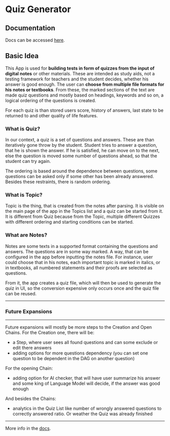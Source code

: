 # Quiz Generator

## Documentation

Docs can be accessed [here](https://jaromirprochazka.github.io/quizGenerator/).

## Basic Idea

This App is used for **building tests in form of quizzes from the input of digital notes** or other materials. These are intended as study aids, not a testing framework for teachers and the student decides, whether his answer is good enough. The user can **choose from multiple file formats for his notes or textbooks**. From these, the marked sections of the text are made quiz questions and mostly based on headings, keywords and so on, a logical ordering of the questions is created.

For each quiz is than stored users score, history of answers, last state to be returned to and other quality of life features.

### What is Quiz?

In our context, a quiz is a set of questions and answers. These are than iteratively gone throw by the student. Student tries to answer a question, that he is shown the answer. If he is satisfied, he can move on to the next, else the question is moved some number of questions ahead, so that the student can try again.

The ordering is based around the dependence between questions, some questions can be asked only if some other has been already answered. Besides these restraints, there is random ordering.

### What is Topic?

Topic is the thing, that is created from the notes after parsing. It is visible on the main page of the app in the Topics list and a quiz can be started from it. It is different from Quiz because from the Topic, multiple different Quizzes with different ordering and starting conditions can be started.

### What are Notes?

Notes are some texts in a supported format containing the questions and answers. The questions are in some way marked. A way, that can be configured in the app before inputting the notes file. For instance, user could choose that in his notes, each important topic is marked in italics, or in textbooks, all numbered statements and their proofs are selected as questions. 

From it, the app creates a quiz file, which will then be used to generate the quiz in UI, so the conversion expensive only occurs once and the quiz file can be reused.

---
### Future Expansions
---
Future expansions will mostly be more steps to the Creation and Open Chains. For the Creation one, there will be:
- a Step, where user sees all found questions and can some exclude or edit there answers
- adding options for more questions dependency (you can set one question to be dependent in the DAG on another question)

For the opening Chain:
- adding option for AI checker, that will have user summarize his answer and some king of Language Model will decide, if the answer was good enough

And besides the Chains:
- analytics in the Quiz List like number of wrongly answered questions to correctly answered ratio. Or weather the Quiz was already finished

---

More info in the [docs](https://jaromirprochazka.github.io/quizGenerator/).
